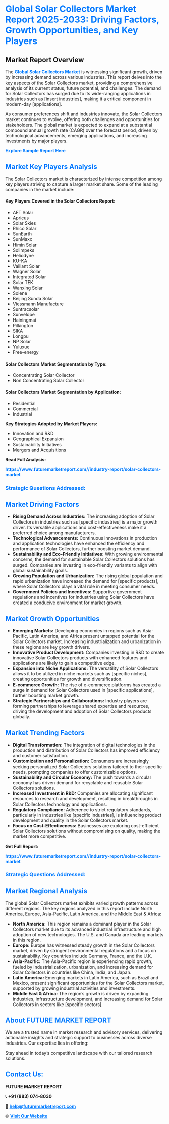 <h1 style="color: #007BFF;">Global Solar Collectors Market Report 2025-2033: Driving Factors, Growth Opportunities, and Key Players</h1>

<section id="overview">
<h2>Market Report Overview</h2>
<p>The <a href="https://www.futuremarketreport.com//industry-report/solar-collectors-market" style="color: #007BFF; text-decoration: none;"><strong>Global Solar Collectors Market</strong></a> is witnessing significant growth, driven by increasing demand across various industries. This report delves into the key aspects of the Solar Collectors market, providing a comprehensive analysis of its current status, future potential, and challenges. The demand for Solar Collectors has surged due to its wide-ranging applications in industries such as [insert industries], making it a critical component in modern-day [applications].</p>
<p>As consumer preferences shift and industries innovate, the Solar Collectors market continues to evolve, offering both challenges and opportunities for stakeholders. The global market is expected to expand at a substantial compound annual growth rate (CAGR) over the forecast period, driven by technological advancements, emerging applications, and increasing investments by major players.</p>
</section>

<section id="overview">
<p><a href="https://www.futuremarketreport.com//request-sample/reportId=90908" style="color: #007BFF; text-decoration: none;"><strong>Explore Sample Report Here</strong></a></p>
</section>

<section id="key-players">
<h2 style="color: #007BFF;">Market Key Players Analysis</h2>
<p>The Solar Collectors market is characterized by intense competition among key players striving to capture a larger market share. Some of the leading companies in the market include:</p>
<h4>Key Players Covered in the Solar Collectors Report:</h4>
<ul><li>AET Solar</li><li>Apricus</li><li>Solar Skies</li><li>Rhico Solar</li><li>SunEarth</li><li>SunMaxx</li><li>Himin Solar</li><li>Solimpeks</li><li>Heliodyne</li><li>KU-KA</li><li>Vaillant Solar</li><li>Wagner Solar</li><li>Integrated Solar</li><li>Solar TEK</li><li>Wanxing Solar</li><li>Solene</li><li>Beijing Sunda Solar</li><li>Viessmann Manufacture</li><li>Suntracsolar</li><li>Sunvelope</li><li>Hainingmai</li><li>Pilkington</li><li>SIKA</li><li>Longpu</li><li>NP Solar</li><li>Yuluxue</li><li>Free-energy</li></ul>
<h4>Solar Collectors Market Segmentation by Type:</h4>
<ul><li>Concentrating Solar Collector</li><li>Non Concentrating Solar Collector</li></ul>

<h4>Solar Collectors Market Segmentation by Application:</h4>
<ul><li>Residential</li><li>Commercial</li><li>Industrial</li></ul>
<p><strong>Key Strategies Adopted by Market Players:</strong></p>
<ul>
<li>Innovation and R&D</li>
<li>Geographical Expansion</li>
<li>Sustainability Initiatives</li>
<li>Mergers and Acquisitions</li>
</ul>
</section>

<section>
<p><strong>Read Full Analysis: </strong></p><a href="https://www.futuremarketreport.com//industry-report/solar-collectors-market" style="color: #007BFF; text-decoration: none;"><strong>https://www.futuremarketreport.com//industry-report/solar-collectors-market</strong></a>
<h3 style="color: #007BFF;">Strategic Questions Addressed:</h3>
</section>

<section id="driving-factors">
<h2 style="color: #007BFF;">Market Driving Factors</h2>
<ul>
<li><strong>Rising Demand Across Industries:</strong> The increasing adoption of Solar Collectors in industries such as [specific industries] is a major growth driver. Its versatile applications and cost-effectiveness make it a preferred choice among manufacturers.</li>
<li><strong>Technological Advancements:</strong> Continuous innovations in production and application technologies have enhanced the efficiency and performance of Solar Collectors, further boosting market demand.</li>
<li><strong>Sustainability and Eco-Friendly Initiatives:</strong> With growing environmental concerns, the demand for sustainable Solar Collectors solutions has surged. Companies are investing in eco-friendly variants to align with global sustainability goals.</li>
<li><strong>Growing Population and Urbanization:</strong> The rising global population and rapid urbanization have increased the demand for [specific products], where Solar Collectors plays a vital role in meeting consumer needs.</li>
<li><strong>Government Policies and Incentives:</strong> Supportive government regulations and incentives for industries using Solar Collectors have created a conducive environment for market growth.</li>
</ul>
</section>

<section id="growth-opportunities">
<h2 style="color: #007BFF;">Market Growth Opportunities</h2>
<ul>
<li><strong>Emerging Markets:</strong> Developing economies in regions such as Asia-Pacific, Latin America, and Africa present untapped potential for the Solar Collectors market. Increasing industrialization and urbanization in these regions are key growth drivers.</li>
<li><strong>Innovative Product Development:</strong> Companies investing in R&D to create innovative Solar Collectors products with enhanced features and applications are likely to gain a competitive edge.</li>
<li><strong>Expansion into Niche Applications:</strong> The versatility of Solar Collectors allows it to be utilized in niche markets such as [specific niches], creating opportunities for growth and diversification.</li>
<li><strong>E-commerce Growth:</strong> The rise of e-commerce platforms has created a surge in demand for Solar Collectors used in [specific applications], further boosting market growth.</li>
<li><strong>Strategic Partnerships and Collaborations:</strong> Industry players are forming partnerships to leverage shared expertise and resources, driving the development and adoption of Solar Collectors products globally.</li>
</ul>
</section>

<section id="trending-factors">
<h2 style="color: #007BFF;">Market Trending Factors</h2>
<ul>
<li><strong>Digital Transformation:</strong> The integration of digital technologies in the production and distribution of Solar Collectors has improved efficiency and customer satisfaction.</li>
<li><strong>Customization and Personalization:</strong> Consumers are increasingly seeking personalized Solar Collectors solutions tailored to their specific needs, prompting companies to offer customizable options.</li>
<li><strong>Sustainability and Circular Economy:</strong> The push towards a circular economy has driven demand for recyclable and reusable Solar Collectors solutions.</li>
<li><strong>Increased Investment in R&D:</strong> Companies are allocating significant resources to research and development, resulting in breakthroughs in Solar Collectors technology and applications.</li>
<li><strong>Regulatory Compliance:</strong> Adherence to strict regulatory standards, particularly in industries like [specific industries], is influencing product development and quality in the Solar Collectors market.</li>
<li><strong>Focus on Cost-Effectiveness:</strong> Businesses are exploring cost-efficient Solar Collectors solutions without compromising on quality, making the market more competitive.</li>
</ul>
</section>

<section>
<p><strong>Get Full Report: </strong></p><a href="https://www.futuremarketreport.com//industry-report/solar-collectors-market" style="color: #007BFF; text-decoration: none;"><strong>https://www.futuremarketreport.com//industry-report/solar-collectors-market</strong></a>
<h3 style="color: #007BFF;">Strategic Questions Addressed:</h3>
</section>


<section id="regional-analysis">
<h2 style="color: #007BFF;">Market Regional Analysis</h2>
<p>The global Solar Collectors market exhibits varied growth patterns across different regions. The key regions analyzed in this report include North America, Europe, Asia-Pacific, Latin America, and the Middle East & Africa:</p>
<ul>
<li><strong>North America:</strong> This region remains a dominant player in the Solar Collectors market due to its advanced industrial infrastructure and high adoption of new technologies. The U.S. and Canada are leading markets in this region.</li>
<li><strong>Europe:</strong> Europe has witnessed steady growth in the Solar Collectors market, driven by stringent environmental regulations and a focus on sustainability. Key countries include Germany, France, and the U.K.</li>
<li><strong>Asia-Pacific:</strong> The Asia-Pacific region is experiencing rapid growth, fueled by industrialization, urbanization, and increasing demand for Solar Collectors in countries like China, India, and Japan.</li>
<li><strong>Latin America:</strong> Emerging markets in Latin America, such as Brazil and Mexico, present significant opportunities for the Solar Collectors market, supported by growing industrial activities and investments.</li>
<li><strong>Middle East & Africa:</strong> The region’s growth is driven by expanding industries, infrastructure development, and increasing demand for Solar Collectors in sectors like [specific sectors].</li>
</ul>
</section>

<footer>
<h2 style="color: #007BFF;">About FUTURE MARKET REPORT</h2>
<p>We are a trusted name in market research and advisory services, delivering actionable insights and strategic support to businesses across diverse industries. Our expertise lies in offering:</p>

<p>Stay ahead in today’s competitive landscape with our tailored research solutions.</p>

<h2 style="color: #007BFF;">Contact Us:</h2>
<p><strong>FUTURE MARKET REPORT</strong></p>
<p>📞 <strong>+91 (883) 074-8030</strong></p>
<p>📧 <strong><a href="mailto:help@futuremarketreport.com" style="color: #007BFF;">help@futuremarketreport.com</a></strong></p>
<p>🌐 <strong><a href="https://www.futuremarketreport.com/" style="color: #007BFF;">Visit Our Website</a></strong></p>
</footer>
